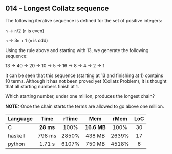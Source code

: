 014 - Longest Collatz sequence
------------------------------

The following iterative sequence is defined for the set of positive integers:

`n` -> `n`/2 (`n` is even)

`n` -> 3`n` + 1 (`n` is odd)

Using the rule above and starting with 13, we generate the following sequence:

13 -> 40 -> 20 -> 10 -> 5 -> 16 -> 8 -> 4 -> 2 -> 1

It can be seen that this sequence (starting at 13 and finishing at 1) contains
10 terms. Although it has not been proved yet (Collatz Problem), it is thought
that all starting numbers finish at 1.

Which starting number, under one million, produces the longest chain?

**NOTE:** Once the chain starts the terms are allowed to go above one million.

Language | Time | rTime | Mem | rMem | LoC
--- | :---: | :---: | :---: | :---: | :---:
C | **28 ms** | 100% | **16.6 MB** | 100% | 30
haskell | 798 ms | 2850% | 438 MB | 2639% | 17
python | 1.71 s | 6107% | 750 MB | 4518% | 6
